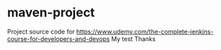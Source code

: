 # maven-project
Project source code for https://www.udemy.com/the-complete-jenkins-course-for-developers-and-devops
My test
Thanks
